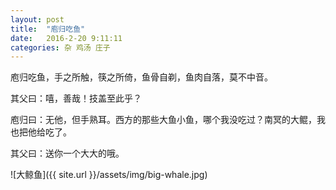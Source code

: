 ```yaml
---
layout: post
title:  "庖归吃鱼"
date:   2016-2-20 9:11:11
categories: 杂 鸡汤 庄子
---
```


庖归吃鱼，手之所触，筷之所倚，鱼骨自剃，鱼肉自落，莫不中音。

其父曰：嘻，善哉！技盖至此乎？

庖归曰：无他，但手熟耳。西方的那些大鱼小鱼，哪个我没吃过？南冥的大鲲，我也把他给吃了。

其父曰：送你一个大大的哦。

![大鲸鱼]({{ site.url }}/assets/img/big-whale.jpg)

